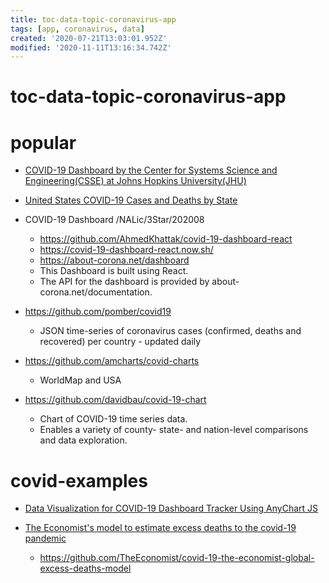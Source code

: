 ```yaml
---
title: toc-data-topic-coronavirus-app
tags: [app, coronavirus, data]
created: '2020-07-21T13:03:01.952Z'
modified: '2020-11-11T13:16:34.742Z'
---
```


# toc-data-topic-coronavirus-app

# popular

- [COVID-19 Dashboard by the Center for Systems Science and Engineering(CSSE) at Johns Hopkins University(JHU)](https://coronavirus.jhu.edu/map.html)
- [United States COVID-19 Cases and Deaths by State](https://www.cdc.gov/covid-data-tracker/#cases)

- COVID-19 Dashboard /NALic/3Star/202008
  - https://github.com/AhmedKhattak/covid-19-dashboard-react
  - https://covid-19-dashboard-react.now.sh/
  - https://about-corona.net/dashboard
  -  This Dashboard is built using React. 
  -  The API for the dashboard is provided by about-corona.net/documentation.

- https://github.com/pomber/covid19
  - JSON time-series of coronavirus cases (confirmed, deaths and recovered) per country - updated daily

- https://github.com/amcharts/covid-charts
  - WorldMap and USA

- https://github.com/davidbau/covid-19-chart
  - Chart of COVID-19 time series data. 
  - Enables a variety of county- state- and nation-level comparisons and data exploration.
# covid-examples
- [Data Visualization for COVID-19 Dashboard Tracker Using AnyChart JS](https://www.anychart.com/blog/2021/04/12/covid-19-dashboard-tracker/)

- [The Economist's model to estimate excess deaths to the covid-19 pandemic](https://www.economist.com/graphic-detail/coronavirus-excess-deaths-estimates)
  - https://github.com/TheEconomist/covid-19-the-economist-global-excess-deaths-model

